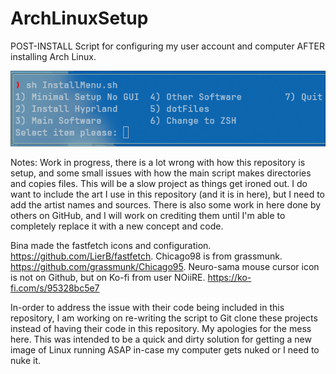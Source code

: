 # ArchLinuxSetup
POST-INSTALL Script for configuring my user account and computer AFTER installing Arch Linux.

![image](https://github.com/marcellofchua/ArchLinuxSetup/blob/main/Screenshot.png)

Notes:
Work in progress, there is a lot wrong with how this repository is setup, and some small issues with how the main script makes directories and copies files.
This will be a slow project as things get ironed out.
I do want to include the art I use in this repository (and it is in here), but I need to add the artist names and sources.
There is also some work in here done by others on GitHub, and I will work on crediting them until I'm able to completely replace it with a new concept and code.

Bina made the fastfetch icons and configuration.
  https://github.com/LierB/fastfetch.
Chicago98 is from grassmunk.
  https://github.com/grassmunk/Chicago95.
Neuro-sama mouse cursor icon is not on Github, but on Ko-fi from user NOiiRE.
  https://ko-fi.com/s/95328bc5e7

In-order to address the issue with their code being included in this repository, I am working on re-writing the script to Git clone these projects instead of having their code in this repository.
My apologies for the mess here. This was intended to be a quick and dirty solution for getting a new image of Linux running ASAP in-case my computer gets nuked or I need to nuke it.
